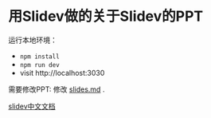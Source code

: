 # 用Slidev做的关于Slidev的PPT 

运行本地环境：

- `npm install`
- `npm run dev`
- visit http://localhost:3030

需要修改PPT: 修改 [slides.md](./slides.md) .


[slidev中文文档](https://sli.dev/zh/)
